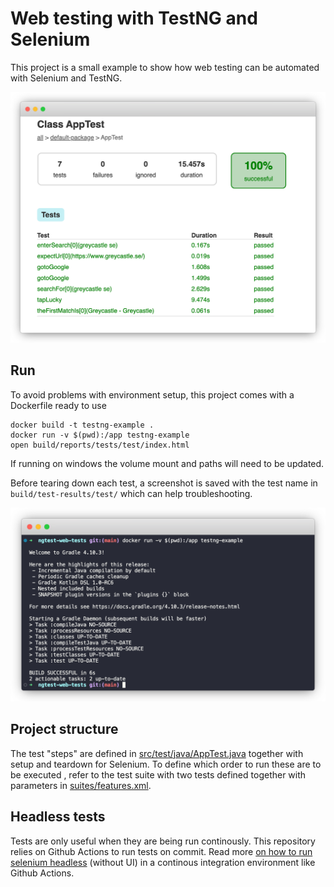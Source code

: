 # Web testing with TestNG and Selenium

This project is a small example to show how web testing can be automated with Selenium and TestNG.

![Example of report](./report-example.png)

## Run

To avoid problems with environment setup, this project comes with a Dockerfile ready to use

```shell
docker build -t testng-example .
docker run -v $(pwd):/app testng-example
open build/reports/tests/test/index.html
```

If running on windows the volume mount and paths will need to be updated.

Before tearing down each test, a screenshot is saved with the test name in `build/test-results/test/` which can help troubleshooting.

![Example of running the docker in console](./console-example.png)

## Project structure

The test "steps" are defined in [src/test/java/AppTest.java](src/test/java/AppTest.java) together with setup and teardown for Selenium. To define which order to run these are to be executed , refer to the test suite with two tests defined together with parameters in [suites/features.xml](suites/features.xml).

## Headless tests

Tests are only useful when they are being run continously. This repository relies on Github Actions to run tests on commit. Read more [on how to run selenium headless](https://www.linkedin.com/pulse/running-selenium-web-tests-github-actions-moataz-nabil/) (without UI) in a continous integration environment like Github Actions.